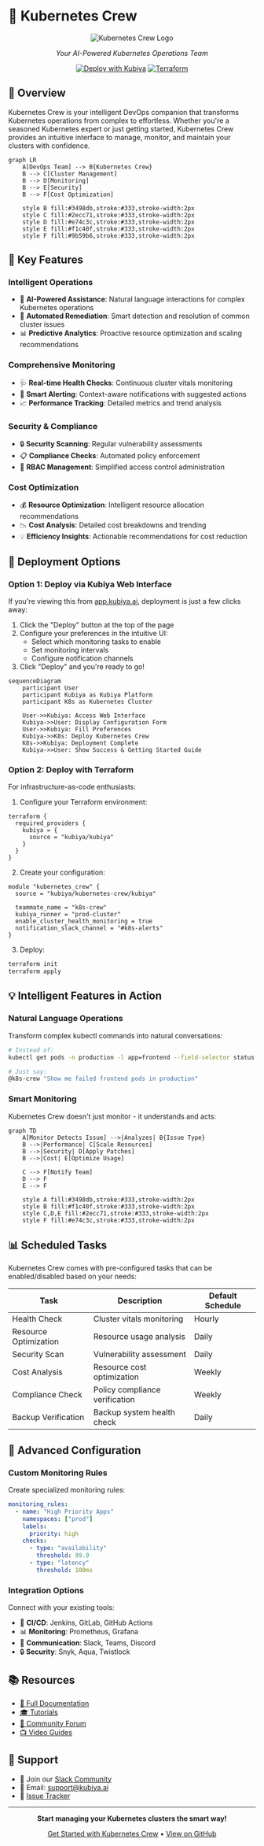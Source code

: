 # 🚀 Kubernetes Crew

<div align="center">

![Kubernetes Crew Logo](https://github.com/user-attachments/assets/18503bac-9adf-43ea-96a1-ac0e9ca614f1)

*Your AI-Powered Kubernetes Operations Team*

[![Deploy with Kubiya](https://img.shields.io/badge/Deploy%20with-Kubiya-blue?style=for-the-badge)](https://app.kubiya.ai)
[![Terraform](https://img.shields.io/badge/Terraform-Supported-7B42BC?style=for-the-badge&logo=terraform)](https://registry.terraform.io/providers/kubiya/kubiya/latest)

</div>

## 🎯 Overview

Kubernetes Crew is your intelligent DevOps companion that transforms Kubernetes operations from complex to effortless. Whether you're a seasoned Kubernetes expert or just getting started, Kubernetes Crew provides an intuitive interface to manage, monitor, and maintain your clusters with confidence.

```mermaid
graph LR
    A[DevOps Team] --> B{Kubernetes Crew}
    B --> C[Cluster Management]
    B --> D[Monitoring]
    B --> E[Security]
    B --> F[Cost Optimization]
    
    style B fill:#3498db,stroke:#333,stroke-width:2px
    style C fill:#2ecc71,stroke:#333,stroke-width:2px
    style D fill:#e74c3c,stroke:#333,stroke-width:2px
    style E fill:#f1c40f,stroke:#333,stroke-width:2px
    style F fill:#9b59b6,stroke:#333,stroke-width:2px
```

## 🌟 Key Features

### Intelligent Operations
- 🤖 **AI-Powered Assistance**: Natural language interactions for complex Kubernetes operations
- 🔄 **Automated Remediation**: Smart detection and resolution of common cluster issues
- 📊 **Predictive Analytics**: Proactive resource optimization and scaling recommendations

### Comprehensive Monitoring
- 🩺 **Real-time Health Checks**: Continuous cluster vitals monitoring
- 🚨 **Smart Alerting**: Context-aware notifications with suggested actions
- 📈 **Performance Tracking**: Detailed metrics and trend analysis

### Security & Compliance
- 🔒 **Security Scanning**: Regular vulnerability assessments
- 📋 **Compliance Checks**: Automated policy enforcement
- 🔐 **RBAC Management**: Simplified access control administration

### Cost Optimization
- 💰 **Resource Optimization**: Intelligent resource allocation recommendations
- 📉 **Cost Analysis**: Detailed cost breakdowns and trending
- 💡 **Efficiency Insights**: Actionable recommendations for cost reduction

## 🚀 Deployment Options

### Option 1: Deploy via Kubiya Web Interface

If you're viewing this from [app.kubiya.ai](https://app.kubiya.ai), deployment is just a few clicks away:

1. Click the "Deploy" button at the top of the page
2. Configure your preferences in the intuitive UI:
   - Select which monitoring tasks to enable
   - Set monitoring intervals
   - Configure notification channels
3. Click "Deploy" and you're ready to go!

```mermaid
sequenceDiagram
    participant User
    participant Kubiya as Kubiya Platform
    participant K8s as Kubernetes Cluster
    
    User->>Kubiya: Access Web Interface
    Kubiya->>User: Display Configuration Form
    User->>Kubiya: Fill Preferences
    Kubiya->>K8s: Deploy Kubernetes Crew
    K8s->>Kubiya: Deployment Complete
    Kubiya->>User: Show Success & Getting Started Guide
```

### Option 2: Deploy with Terraform

For infrastructure-as-code enthusiasts:

1. Configure your Terraform environment:
```hcl
terraform {
  required_providers {
    kubiya = {
      source = "kubiya/kubiya"
    }
  }
}
```

2. Create your configuration:
```hcl
module "kubernetes_crew" {
  source = "kubiya/kubernetes-crew/kubiya"
  
  teammate_name = "k8s-crew"
  kubiya_runner = "prod-cluster"
  enable_cluster_health_monitoring = true
  notification_slack_channel = "#k8s-alerts"
}
```

3. Deploy:
```bash
terraform init
terraform apply
```

## 💡 Intelligent Features in Action

### Natural Language Operations
Transform complex kubectl commands into natural conversations:

```bash
# Instead of:
kubectl get pods -n production -l app=frontend --field-selector status.phase=Failed

# Just say:
@k8s-crew "Show me failed frontend pods in production"
```

### Smart Monitoring
Kubernetes Crew doesn't just monitor - it understands and acts:

```mermaid
graph TD
    A[Monitor Detects Issue] -->|Analyzes| B{Issue Type}
    B -->|Performance| C[Scale Resources]
    B -->|Security| D[Apply Patches]
    B -->|Cost| E[Optimize Usage]
    
    C --> F[Notify Team]
    D --> F
    E --> F
    
    style A fill:#3498db,stroke:#333,stroke-width:2px
    style B fill:#f1c40f,stroke:#333,stroke-width:2px
    style C,D,E fill:#2ecc71,stroke:#333,stroke-width:2px
    style F fill:#e74c3c,stroke:#333,stroke-width:2px
```

## 📊 Scheduled Tasks

Kubernetes Crew comes with pre-configured tasks that can be enabled/disabled based on your needs:

| Task | Description | Default Schedule |
|------|-------------|------------------|
| Health Check | Cluster vitals monitoring | Hourly |
| Resource Optimization | Resource usage analysis | Daily |
| Security Scan | Vulnerability assessment | Daily |
| Cost Analysis | Resource cost optimization | Weekly |
| Compliance Check | Policy compliance verification | Weekly |
| Backup Verification | Backup system health check | Daily |

## 🔧 Advanced Configuration

### Custom Monitoring Rules
Create specialized monitoring rules:

```yaml
monitoring_rules:
  - name: "High Priority Apps"
    namespaces: ["prod"]
    labels:
      priority: high
    checks:
      - type: "availability"
        threshold: 99.9
      - type: "latency"
        threshold: 100ms
```

### Integration Options
Connect with your existing tools:

- 🔄 **CI/CD**: Jenkins, GitLab, GitHub Actions
- 📊 **Monitoring**: Prometheus, Grafana
- 💬 **Communication**: Slack, Teams, Discord
- 🔒 **Security**: Snyk, Aqua, Twistlock

## 📚 Resources

- [📖 Full Documentation](https://docs.kubiya.ai/kubernetes-crew)
- [🎓 Tutorials](https://learn.kubiya.ai/kubernetes-crew)
- [👥 Community Forum](https://community.kubiya.ai)
- [📺 Video Guides](https://youtube.com/kubiya)

## 🤝 Support

- 💬 Join our [Slack Community](https://slack.kubiya.ai)
- 📧 Email: support@kubiya.ai
- 🐛 [Issue Tracker](https://github.com/kubiya/kubernetes-crew/issues)

---

<div align="center">

**Start managing your Kubernetes clusters the smart way!**

[Get Started with Kubernetes Crew](https://app.kubiya.ai/deploy/kubernetes-crew) • [View on GitHub](https://github.com/kubiya/kubernetes-crew)

</div> 